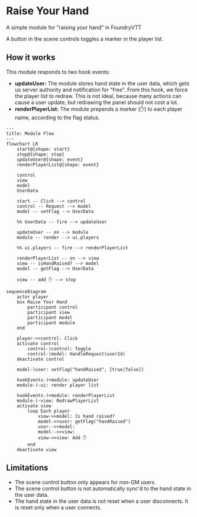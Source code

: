 # Raise Your Hand
A simple module for "raising your hand" in FoundryVTT

A button in the scene controls toggles a marker in the player list.

## How it works
This module responds to two hook events:

* **updateUser:** The module stores hand state in the user data, which gets us server authority and notification for "free". From this hook, we force the player list to redraw. This is not ideal, because many actions can cause a user update, but redrawing the panel should not cost a lot.
* **renderPlayerList:** The module prepends a marker (✋) to each player name, according to the flag status.

```mermaid
---
title: Module Flow
---
flowchart LR
    start@{shape: start}
    stop@{shape: stop}
    updateUser@{shape: event}
    renderPlayerList@{shape: event}

    control
    view
    model
    UserData

    start -- Click --> control
    control -- Request --> model
    model -- setFlag --> UserData

    %% UserData -- fire --> updateUser

    updateUser -- on --> module
    module -- render --> ui.players

    %% ui.players -- fire --> renderPlayerList

    renderPlayerList -- on --> view
    view -- isHandRaised? --> model
    model -- getFlag --> UserData

    view -- add ✋ --> stop
```

```mermaid
sequenceDiagram
    actor player
    box Raise Your Hand
        participant control
        participant view
        participant model
        participant module
    end

    player->>control: Click
    activate control
        control-)control: Toggle
        control-)model: HandleRequest(userId)
    deactivate control

    model-)user: setFlag("handRaised", [true|false])

    hookEvents-)+module: updateUser
    module-)-ui: render player list

    hookEvents-)+module: renderPlayerList
    module-)-view: RedrawPlayerList
    activate view
        loop Each player
            view->>model: Is hand raised?
            model->>user: getFlag("handRaised")
            user-->>model: 
            model-->>view: 
            view->>view: Add ✋
        end
    deactivate view
```

## Limitations
* The scene control button only appears for non-GM users.
* The scene control button is not automatically sync'd to the hand state in the user data.
* The hand state in the user data is not reset when a user disconnects. It is reset only when a user connects.